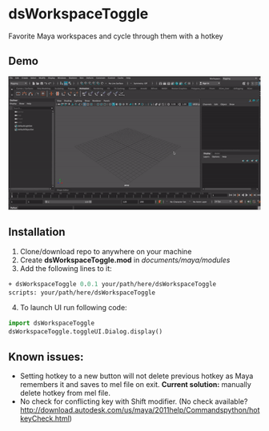 # dsWorkspaceToggle

 Favorite Maya workspaces and cycle through them with a hotkey 

 ## Demo
 ![Demo](docs/images/demo.gif)

 ## Installation
 1. Clone/download repo to anywhere on your machine
 2. Create **dsWorkspaceToggle.mod** in *documents/maya/modules*
 3. Add the following lines to it:

```mod
+ dsWorkspaceToggle 0.0.1 your/path/here/dsWorkspaceToggle
scripts: your/path/here/dsWorkspaceToggle
```

4. To launch UI run following code:

```py
import dsWorkspaceToggle
dsWorkspaceToggle.toggleUI.Dialog.display()
```

## Known issues:
- Setting hotkey to a new button will not delete previous hotkey as Maya remembers it and saves to mel file on exit. 
**Current solution:** manually delete hotkey from mel file.
- No check for conflicting key with Shift modifier. (No check available? http://download.autodesk.com/us/maya/2011help/Commandspython/hotkeyCheck.html)